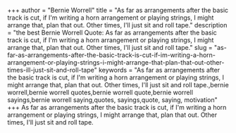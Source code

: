+++
author = "Bernie Worrell"
title = "As far as arrangements after the basic track is cut, if I'm writing a horn arrangement or playing strings, I might arrange that, plan that out. Other times, I'll just sit and roll tape."
description = "the best Bernie Worrell Quote: As far as arrangements after the basic track is cut, if I'm writing a horn arrangement or playing strings, I might arrange that, plan that out. Other times, I'll just sit and roll tape."
slug = "as-far-as-arrangements-after-the-basic-track-is-cut-if-im-writing-a-horn-arrangement-or-playing-strings-i-might-arrange-that-plan-that-out-other-times-ill-just-sit-and-roll-tape"
keywords = "As far as arrangements after the basic track is cut, if I'm writing a horn arrangement or playing strings, I might arrange that, plan that out. Other times, I'll just sit and roll tape.,bernie worrell,bernie worrell quotes,bernie worrell quote,bernie worrell sayings,bernie worrell saying,quotes, sayings,quote, saying, motivation"
+++
As far as arrangements after the basic track is cut, if I'm writing a horn arrangement or playing strings, I might arrange that, plan that out. Other times, I'll just sit and roll tape.
